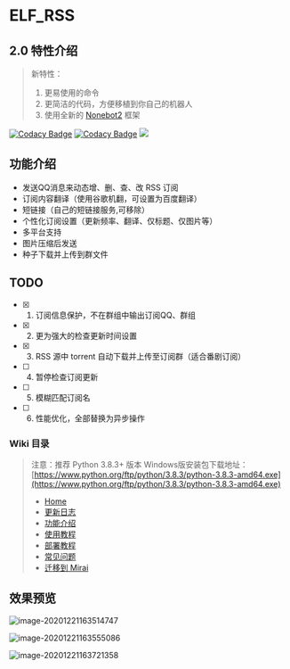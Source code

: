 # ELF_RSS

## 2.0 特性介绍

> 新特性：
>
> 1. 更易使用的命令
> 2. 更简洁的代码，方便移植到你自己的机器人
> 3. 使用全新的 [Nonebot2](https://v2.nonebot.dev/guide/) 框架
>

[![Codacy Badge](https://api.codacy.com/project/badge/Grade/a6b0fae469eb48b1be73e8341353369b)](https://app.codacy.com/gh/Quan666/ELF_RSS?utm_source=github.com&utm_medium=referral&utm_content=Quan666/ELF_RSS&utm_campaign=Badge_Grade_Settings)
[![Codacy Badge](https://api.codacy.com/project/badge/Grade/a6b0fae469eb48b1be73e8341353369b)](https://app.codacy.com/gh/Quan666/ELF_RSS?utm_source=github.com&utm_medium=referral&utm_content=Quan666/ELF_RSS&utm_campaign=Badge_Grade_Settings)
[![](https://img.shields.io/badge/qq%E7%BE%A4-984827132-orange?style=flat-square)](https://jq.qq.com/?_wv=1027&k=sST08Nkd)

## 功能介绍
* 发送QQ消息来动态增、删、查、改 RSS 订阅
* 订阅内容翻译（使用谷歌机翻，可设置为百度翻译）
* 短链接（自己的短链接服务,可移除）
* 个性化订阅设置（更新频率、翻译、仅标题、仅图片等）
* 多平台支持
* 图片压缩后发送
* 种子下载并上传到群文件

## TODO

- [x] 1. 订阅信息保护，不在群组中输出订阅QQ、群组
- [x] 2. 更为强大的检查更新时间设置
- [x] 3. RSS 源中 torrent 自动下载并上传至订阅群（适合番剧订阅）
- [ ] 4. 暂停检查订阅更新
- [ ] 5. 模糊匹配订阅名
- [ ] 6. 性能优化，全部替换为异步操作

### Wiki 目录

> 注意：推荐 Python 3.8.3+ 版本 Windows版安装包下载地址：[https://www.python.org/ftp/python/3.8.3/python-3.8.3-amd64.exe](https://www.python.org/ftp/python/3.8.3/python-3.8.3-amd64.exe)
>
> * [Home](https://github.com/Quan666/ELF_RSS/wiki)
> * [更新日志](https://github.com/Quan666/ELF_RSS/wiki/%E6%9B%B4%E6%96%B0%E6%97%A5%E5%BF%97)
> * [功能介绍](https://github.com/Quan666/ELF_RSS/wiki/%E5%8A%9F%E8%83%BD%E4%BB%8B%E7%BB%8D)
> * [使用教程](https://github.com/Quan666/ELF_RSS/wiki/%E4%BD%BF%E7%94%A8%E6%95%99%E7%A8%8B)
> * [部署教程](https://github.com/Quan666/ELF_RSS/wiki/%E9%83%A8%E7%BD%B2%E6%95%99%E7%A8%8B)
> * [常见问题](https://github.com/Quan666/ELF_RSS/wiki/%E5%B8%B8%E8%A7%81%E9%97%AE%E9%A2%98)
> * [迁移到 Mirai](https://github.com/Quan666/ELF_RSS/wiki/%E8%BF%81%E7%A7%BB%E5%88%B0-mirai)


## 效果预览

![image-20201221163514747](https://cdn.jsdelivr.net/gh/Quan666/CDN/pic/image-20201221163514747.png)

![image-20201221163555086](https://cdn.jsdelivr.net/gh/Quan666/CDN/pic/image-20201221163555086.png)

![image-20201221163721358](https://cdn.jsdelivr.net/gh/Quan666/CDN/pic/image-20201221163721358.png)
